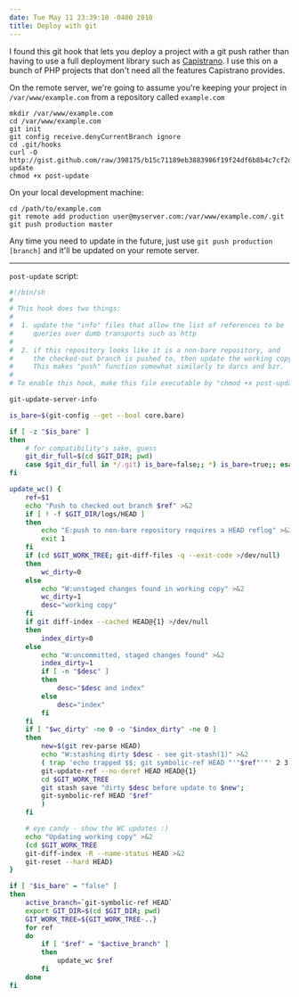 ```yaml
---
date: Tue May 11 23:39:10 -0400 2010
title: Deploy with git
---
```


I found this git hook that lets you deploy a project with a git push rather
than having to use a full deployment library such as [Capistrano](http://capify.org).
I use this on a bunch of PHP projects that don't need all the features Capistrano
provides.

On the remote server, we're going to assume you're keeping your project in
`/var/www/example.com` from a repository called `example.com`

    mkdir /var/www/example.com
    cd /var/www/example.com
    git init
    git config receive.denyCurrentBranch ignore
    cd .git/hooks
    curl -O http://gist.github.com/raw/398175/b15c71189eb3883986f19f24df6b8b4c7cf2d003/post-update
    chmod +x post-update

On your local development machine:

    cd /path/to/example.com
    git remote add production user@myserver.com:/var/www/example.com/.git
    git push production master

Any time you need to update in the future, just use `git push production [branch]`
and it'll be updated on your remote server.

---

`post-update` script:

```sh
#!/bin/sh
#
# This hook does two things:
#
#  1. update the "info" files that allow the list of references to be
#     queries over dumb transports such as http
#
#  2. if this repository looks like it is a non-bare repository, and
#     the checked-out branch is pushed to, then update the working copy.
#     This makes "push" function somewhat similarly to darcs and bzr.
#
# To enable this hook, make this file executable by "chmod +x post-update".

git-update-server-info

is_bare=$(git-config --get --bool core.bare)

if [ -z "$is_bare" ]
then
	# for compatibility's sake, guess
	git_dir_full=$(cd $GIT_DIR; pwd)
	case $git_dir_full in */.git) is_bare=false;; *) is_bare=true;; esac
fi

update_wc() {
	ref=$1
	echo "Push to checked out branch $ref" >&2
	if [ ! -f $GIT_DIR/logs/HEAD ]
	then
		echo "E:push to non-bare repository requires a HEAD reflog" >&2
		exit 1
	fi
	if (cd $GIT_WORK_TREE; git-diff-files -q --exit-code >/dev/null)
	then
		wc_dirty=0
	else
		echo "W:unstaged changes found in working copy" >&2
		wc_dirty=1
		desc="working copy"
	fi
	if git diff-index --cached HEAD@{1} >/dev/null
	then
		index_dirty=0
	else
		echo "W:uncommitted, staged changes found" >&2
		index_dirty=1
		if [ -n "$desc" ]
		then
			desc="$desc and index"
		else
			desc="index"
		fi
	fi
	if [ "$wc_dirty" -ne 0 -o "$index_dirty" -ne 0 ]
	then
		new=$(git rev-parse HEAD)
		echo "W:stashing dirty $desc - see git-stash(1)" >&2
		( trap 'echo trapped $$; git symbolic-ref HEAD "'"$ref"'"' 2 3 13 15 ERR EXIT
		git-update-ref --no-deref HEAD HEAD@{1}
		cd $GIT_WORK_TREE
		git stash save "dirty $desc before update to $new";
		git-symbolic-ref HEAD "$ref"
		)
	fi

	# eye candy - show the WC updates :)
	echo "Updating working copy" >&2
	(cd $GIT_WORK_TREE
	git-diff-index -R --name-status HEAD >&2
	git-reset --hard HEAD)
}

if [ "$is_bare" = "false" ]
then
	active_branch=`git-symbolic-ref HEAD`
	export GIT_DIR=$(cd $GIT_DIR; pwd)
	GIT_WORK_TREE=${GIT_WORK_TREE-..}
	for ref
	do
		if [ "$ref" = "$active_branch" ]
		then
			update_wc $ref
		fi
	done
fi
```
